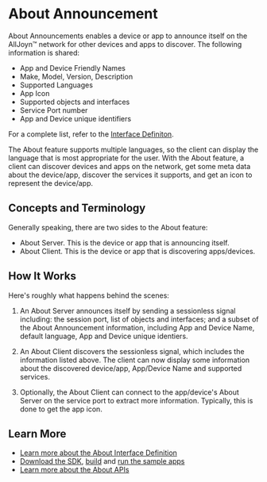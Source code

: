 # About Announcement

About Announcements enables a device or app to announce itself on the
AllJoyn&trade; network for other devices and apps to discover. The following information
is shared:

* App and Device Friendly Names
* Make, Model, Version, Description
* Supported Languages
* App Icon
* Supported objects and interfaces
* Service Port number
* App and Device unique identifiers

For a complete list, refer to the [Interface Definiton][about-interface].

The About feature supports multiple languages, so the client can display the language
that is most appropriate for the user. With the About feature, a client can discover
devices and apps on the network, get some meta data about the device/app,
discover the services it supports, and get an icon to represent the device/app.

## Concepts and Terminology

Generally speaking, there are two sides to the About feature:
* About Server. This is the device or app that is announcing itself.
* About Client. This is the device or app that is discovering apps/devices.

## How It Works

Here's roughly what happens behind the scenes:

1. An About Server announces itself by sending a sessionless signal including:
   the session port, list of objects and interfaces; and a subset of the About
   Announcement information, including App and Device Name, default language,
   App and Device unique identiers.

2. An About Client discovers the sessionless signal, which includes the information
   listed above. The client can now display some information about the discovered
   device/app, App/Device Name and supported services.

3. Optionally, the About Client can connect to the app/device's About Server
   on the service port to extract more information. Typically, this is done
   to get the app icon.

## Learn More

* [Learn more about the About Interface Definition][about-interface]
* [Download the SDK][download], [build][build] and
  [run the sample apps][sample-apps]
* [Learn more about the About APIs][api-guide]

[about-interface]: /learn/core/about-announcement/interface
[download]: https://allseenalliance.org/framework/download
[build]: /develop/building
[sample-apps]: /develop/run-sample-apps/about
[api-guide]: /develop/api-guide/about

